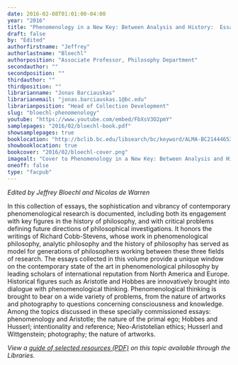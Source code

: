 ```yaml
---
date: 2016-02-08T01:01:00-04:00
year: "2016"
title: "Phenomenology in a New Key: Between Analysis and History:  Essays in Honor of Richard Cobb-Stevens"
draft: false
by: "Edited"
authorfirstname: "Jeffrey"
authorlastname: "Bloechl"
authorposition: "Associate Professor, Philosophy Department"
secondauthor: ""
secondposition: ""
thirdauthor: ""
thirdposition: ""
librarianname: "Jonas Barciauskas"
librarianemail: "jonas.barciauskas.1@bc.edu"
librarianposition: "Head of Collection Development"
slug: "bloechl-phenomenology"
youtube: "https://www.youtube.com/embed/FbXsV3O2pmY"
samplepages: "2016/02/bloechl-book.pdf"
showsamplepages: true
booklocation: "http://bclib.bc.edu/libsearch/bc/keyword/ALMA-BC21444653430001021"
showbooklocation: true
bookcover: "2016/02/bloechl-cover.png"
imagealt: "Cover to Phenomenology in a New Key: Between Analysis and History"
oneoff: false
type: "facpub"
---
```


<em>Edited by Jeffrey Bloechl and Nicolas de Warren</em>

In this collection of essays, the sophistication and vibrancy of contemporary phenomenological research is documented, including both its engagement with key figures in the history of philosophy, and with critical problems defining future directions of philosophical investigations. It honors the writings of Richard Cobb-Stevens, whose work in phenomenological philosophy, analytic philosophy and the history of philosophy has served as model for generations of philosophers working between these three fields of research. The essays collected in this volume provide a unique window on the contemporary state of the art in phenomenological philosophy by leading scholars of international reputation from North America and Europe.  Historical figures such as Aristotle and Hobbes are innovatively brought into dialogue with phenomenological thinking. Phenomenological thinking is brought to bear on a wide variety of problems, from the nature of artworks and photography to questions concerning consciousness and knowledge. Among the topics discussed in these specially commissioned essays:  phenomenology and Aristotle; the nature of the primal ego; Hobbes and Husserl; intentionality and reference; Neo-Aristotelian ethics; Husserl and Wittgenstein; photography; the nature of artworks.

<em>View a <a href="http://library.bc.edu/theme/img/facpub/2016/02/bloechl-guide.pdf">guide of selected resources (PDF)</a> on this topic available through the Libraries. </em>
